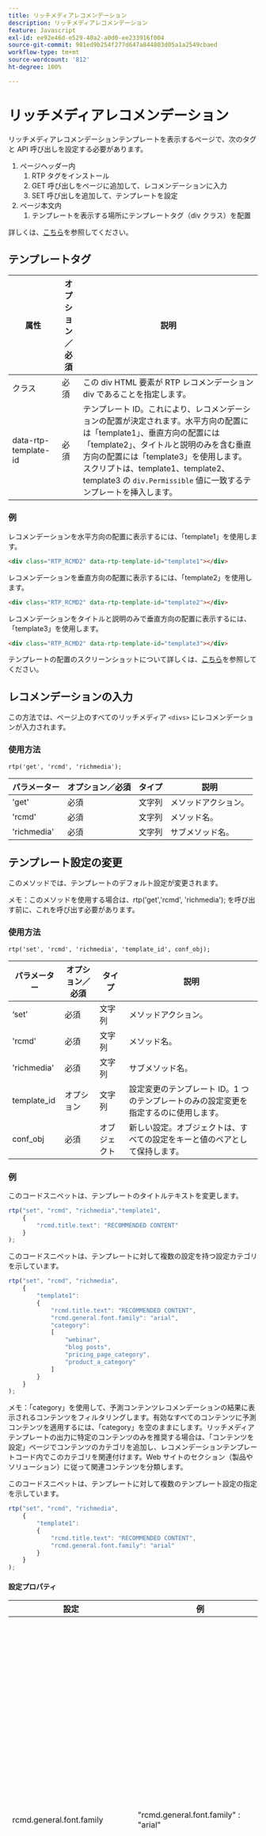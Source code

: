 ```yaml
---
title: リッチメディアレコメンデーション
description: リッチメディアレコメンデーション
feature: Javascript
exl-id: ee92e46d-e529-40a2-a0d0-ee233916f004
source-git-commit: 981ed9b254f277d647a844803d05a1a2549cbaed
workflow-type: tm+mt
source-wordcount: '812'
ht-degree: 100%

---
```


# リッチメディアレコメンデーション

リッチメディアレコメンデーションテンプレートを表示するページで、次のタグと API 呼び出しを設定する必要があります。

1. ページヘッダー内
   1. RTP タグをインストール
   1. GET 呼び出しをページに追加して、レコメンデーションに入力
   1. SET 呼び出しを追加して、テンプレートを設定
1. ページ本文内
   1. テンプレートを表示する場所にテンプレートタグ（div クラス）を配置

詳しくは、[こちら](https://experienceleague.adobe.com/ja/docs/marketo/using/product-docs/predictive-content/enabling-predictive-content/enable-predictive-content-for-web-rich-media)を参照してください。

## テンプレートタグ

| 属性 | オプション／必須 | 説明 |
|---|---|---|
| クラス | 必須 | この div HTML 要素が RTP レコメンデーション div であることを指定します。 |
| data-rtp-template-id | 必須 | テンプレート ID。これにより、レコメンデーションの配置が決定されます。水平方向の配置には「template1」、垂直方向の配置には「template2」、タイトルと説明のみを含む垂直方向の配置には「template3」を使用します。スクリプトは、template1、template2、template3 の `div.Permissible` 値に一致するテンプレートを挿入します。 |

### 例

レコメンデーションを水平方向の配置に表示するには、「template1」を使用します。

```html
<div class="RTP_RCMD2" data-rtp-template-id="template1"></div>
```

レコメンデーションを垂直方向の配置に表示するには、「template2」を使用します。

```html
<div class="RTP_RCMD2" data-rtp-template-id="template2"></div>
```

レコメンデーションをタイトルと説明のみで垂直方向の配置に表示するには、「template3」を使用します。

```html
<div class="RTP_RCMD2" data-rtp-template-id="template3"></div>
```

テンプレートの配置のスクリーンショットについて詳しくは、[こちら](#example_of_rich_media_recommendation_template_1)を参照してください。

## レコメンデーションの入力

この方法では、ページ上のすべてのリッチメディア `<divs>` にレコメンデーションが入力されます。

### 使用方法

`rtp('get', 'rcmd', 'richmedia');`

| パラメーター | オプション／必須 | タイプ | 説明 |
|---|---|---|---|
| &#39;get&#39; | 必須 | 文字列 | メソッドアクション。 |
| &#39;rcmd&#39; | 必須 | 文字列 | メソッド名。 |
| &#39;richmedia&#39; | 必須 | 文字列 | サブメソッド名。 |


## テンプレート設定の変更

このメソッドでは、テンプレートのデフォルト設定が変更されます。

メモ：このメソッドを使用する場合は、rtp(&#39;get&#39;,&#39;rcmd&#39;, &#39;richmedia&#39;); を呼び出す前に、これを呼び出す必要があります。

### 使用方法

`rtp('set', 'rcmd', 'richmedia', 'template_id', conf_obj);`

| パラメーター | オプション／必須 | タイプ | 説明 |
|---|---|---|---|
| ‘set’ | 必須 | 文字列 | メソッドアクション。 |
| &#39;rcmd&#39; | 必須 | 文字列 | メソッド名。 |
| &#39;richmedia&#39; | 必須 | 文字列 | サブメソッド名。 |
| template_id | オプション | 文字列 | 設定変更のテンプレート ID。1 つのテンプレートのみの設定変更を指定するのに使用します。 |
| conf_obj | 必須 | オブジェクト | 新しい設定。オブジェクトは、すべての設定をキーと値のペアとして保持します。 |


### 例

このコードスニペットは、テンプレートのタイトルテキストを変更します。

```javascript
rtp("set", "rcmd", "richmedia","template1",
    {
        "rcmd.title.text": "RECOMMENDED CONTENT"
    }
);
```

このコードスニペットは、テンプレートに対して複数の設定を持つ設定カテゴリを示しています。

```javascript
rtp("set", "rcmd", "richmedia",
    {
        "template1":
        {
            "rcmd.title.text": "RECOMMENDED CONTENT",
            "rcmd.general.font.family": "arial",
            "category":
            [
                "webinar",
                "blog posts",
                "pricing_page_category",
                "product_a_category"
            ]
        }
    }
);
```

メモ：「category」を使用して、予測コンテンツレコメンデーションの結果に表示されるコンテンツをフィルタリングします。有効なすべてのコンテンツに予測コンテンツを適用するには、「category」を空のままにします。リッチメディアテンプレートの出力に特定のコンテンツのみを推奨する場合は、「コンテンツを設定」ページでコンテンツのカテゴリを追加し、レコメンデーションテンプレートコード内でこのカテゴリを関連付けます。Web サイトのセクション（製品やソリューション）に従って関連コンテンツを分類します。

このコードスニペットは、テンプレートに対して複数のテンプレート設定の指定を示しています。

```javascript
rtp("set", "rcmd", "richmedia",
    {
        "template1":
        {
            "rcmd.title.text": "RECOMMENDED CONTENT",
            "rcmd.general.font.family": "arial"
        }
    }
);
```

#### 設定プロパティ

| 設定 | 例 | 説明 |
|---|---|---|
| rcmd.general.font.family | &quot;rcmd.general.font.family&quot; : &quot;arial&quot; | テンプレート内のすべてのテキストのフォントファミリーを変更します。このプロパティは、ブラウザータイプ別のすべての CSS 値をサポートします。ページに存在する場合は、カスタムフォントファミリーを使用できます。 |
| rcmd.content.background.color | &quot;rcmd.content.background.color&quot; : &quot;black&quot; | テンプレートの内部ボックスの背景色を変更します。このプロパティは、ブラウザータイプ別のすべての CSS 値をサポートします。 |
| rcmd.title.text | &quot;rcmd.title.text&quot; : &quot;RECOMMENDED CONTENT&quot; | テンプレートのタイトルを変更します。 |
| rcmd.title.background.color | &quot;rcmd.title.background.color&quot; : &quot;blue&quot; | タイトルボックスの背景色を変更します。このプロパティは、すべての css カラー値（color name、rgb など）をサポートします。 |
| rcmd.title.font.size | &quot;rcmd.title.font.size&quot; : &quot;26px&quot; | タイトルのフォントサイズを変更します。このプロパティは、使用可能なすべてのフォントサイズの CSS 値（px、em など）をサポートします。 |
| rcmd.title.font.color | &quot;rcmd.title.font.color&quot; : &quot;white&quot; | タイトルのフォントカラーを変更します。このプロパティは、すべてのフォントカラー値（rgb、hex など）をサポートします |
| rcmd.description.font.color | &quot;rcmd.description.font.color&quot; : &quot;white&quot; | 説明のフォントカラーを変更します。このプロパティは、すべてのフォントカラー値（rgb、hex など）をサポートします |
| rcmd.cta.background.color | &quot;rcmd.cta.background.color&quot; : &quot;green&quot; | ボタンの背景色を変更します。このプロパティは、すべての css カラー値（color name、rgb など）をサポートします。 |
| rcmd.cta.font.color | &quot;rcmd.cta.font.color&quot; : &quot;rgb(90, 84, 164)&quot; | ボタンのフォントカラーを変更します。このプロパティは、すべてのフォントカラー値（rgb、hex など）をサポートします |
| rcmd.cta.text | &quot;rcmd.cta.text&quot; : &quot;Push&quot; | ボタンのテキストを変更します。テキストは、すべてのボタンで同じです。 |
| カテゴリ | &quot;category&quot; : [&quot;one category&quot;] | このテンプレートがサポートするレコメンデーションカテゴリを変更します。テンプレートには、この設定で指定されたカテゴリの 1 つを持つレコメンデーションのみが表示されます。 |


メモ：設定のサポートは、テンプレートごとに変更される場合があります。

#### 基本的な例

この例には、3 つのレコメンデーションを含む 1 つのテンプレートがあります。この例を HTML ページにコピーしてから、RTP タグを自分のタグに置き換えます。

```html
<!DOCTYPE>
<html>
<head>
<meta http-equiv="Content-Type" content="text/html; charset=UTF-8">
<title>RTP recommendation</title>
<!-- RTP tag -->
<script type='text/javascript'>

// This tag needs to be replaced with your account tag
(function(c,h,a,f,i,e){c[a]=c[a]||function(){(c[a].q=c[a].q||[]).push(arguments)};
c[a].a=i;c[a].e=e;var g=h.createElement("script");g.async=true;g.type="text/javascript";
g.src=f+'?aid='+i;var b=h.getElementsByTagName("script")[0];b.parentNode.insertBefore(g,b);
})(window,document,"rtp","//example.rtp.com/rtp-api/v1/rtp.js","account_id");

// Send page view (required by  the recommendation)
rtp('send','view');
// Populate recommendation
rtp('get','rcmd', 'richmedia');
</script>
<!-- End of RTP tag -->
</head>
<body>
<div class="RTP_RCMD2" data-rtp-template-id="template1"></div>
</body>
</html>
```

#### 高度な例

この例には、3 つのレコメンデーションを含む 1 つのテンプレートがあります。テンプレートのタイトルは「RECOMMENDED CONTENT」、ボタンのテキストは「Read More」になります。この例を HTML ページにコピーしてから、RTP タグを自分のタグに置き換えます。

```html
<!DOCTYPE>
<html>
<head>
<meta http-equiv="Content-Type" content="text/html; charset=UTF-8">
<title>RTP recommendation</title>
<!-- RTP tag -->
<script type='text/javascript'>

// This tag needs to be replaced with your account tag
(function(c,h,a,f,i,e){c[a]=c[a]||function(){(c[a].q=c[a].q||[]).push(arguments)};
c[a].a=i;c[a].e=e;var g=h.createElement("script");g.async=true;g.type="text/javascript";
g.src=f+'?aid='+i;var b=h.getElementsByTagName("script")[0];b.parentNode.insertBefore(g,b);
})(window,document,"rtp","//example.rtp.com/rtp-api/v1/rtp.js","account_id");

// Send page view (required by  the recommendation)
rtp('send','view');
// Populate the recommendation zone
rtp('get', 'campaign',true);
// Change template configuration
rtp('set', 'rcmd', 'richmedia',
    {
        template1 :
        {
            "rcmd.title.text" : "RECOMMENDED CONTENT",
            "rcmd.cta.text" : "Read More"
        }
    }
);
// Populate recommendation
rtp('get','rcmd', 'richmedia');
</script>
<!-- End of RTP tag -->
</head>
<body>
<div class="RTP_RCMD2" data-rtp-template-id="template1"></div>
</body>
</html>
```

#### リッチメディアレコメンデーションテンプレート #1 の例

**名前**：template1 **説明**：画像、タイトル、説明、コールトゥアクションボタンを含む水平コンテンツ。

![リッチメディアテンプレート](assets/rich-media-template1.png)

#### リッチメディアレコメンデーションテンプレート #2 の例

**名前**：template2 **説明**：画像、タイトル、説明、コールトゥアクションボタンを含む垂直コンテンツ。

![リッチメディアテンプレート](assets/rich-media-template2.png)

#### リッチメディアレコメンデーションテンプレート #3 の例

**名前**：template3 **説明**：タイトルと説明のみを含む垂直コンテンツ。ポインタを合わせると、ヘッダーのカラーが変わり、コンテンツ URL にハイパーリンクされます。また、説明は、カラーの変更を使用しないコンテンツにもリンクします。![リッチメディアテンプレート](assets/rich-media-template3.png)

